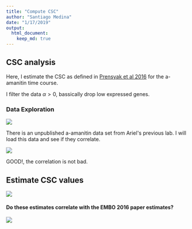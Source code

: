 ```yaml
---
title: "Compute CSC"
author: "Santiago Medina"
date: "1/17/2019"
output: 
  html_document:
    keep_md: true
---
```


## CSC analysis

Here, I estimate the CSC as defined in [Prensyak et al 2016](https://www.cell.com/cell/fulltext/S0092-8674(15)00195-6) for the a-amanitin time course.




I filter the data $\alpha > 0$, bassically drop low expressed genes.




### Data Exploration

![](./figures/vis-1.png)<!-- -->

There is an unpublished a-amanitin data set from Ariel's previous lab. I will load this data and see if they correlate.


![](./figures/cor_with_old_data-1.png)<!-- -->

GOOD!, the correlation is not bad.

## Estimate CSC values

![](./figures/csc-1.png)<!-- -->

#### Do these estimates correlate with the EMBO 2016 paper estimates?


![](./figures/csc_cors-1.png)<!-- -->

